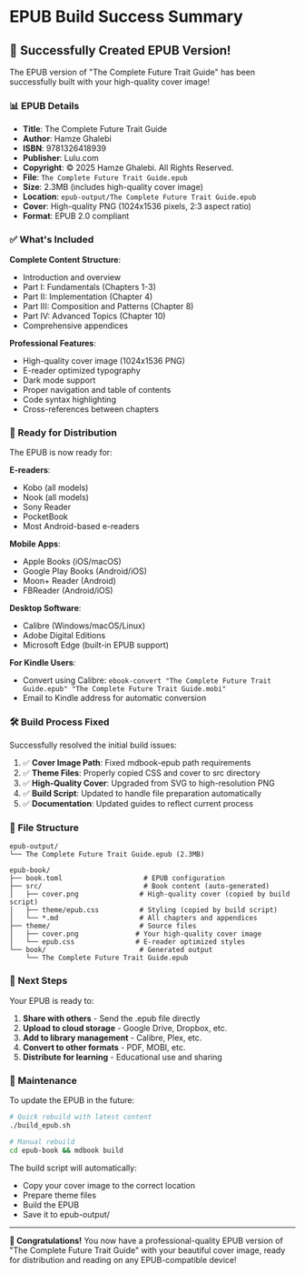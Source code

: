 # EPUB Build Success Summary

## 🎉 Successfully Created EPUB Version!

The EPUB version of "The Complete Future Trait Guide" has been successfully built with your high-quality cover image!

### 📊 EPUB Details

- **Title**: The Complete Future Trait Guide
- **Author**: Hamze Ghalebi
- **ISBN**: 9781326418939
- **Publisher**: Lulu.com
- **Copyright**: © 2025 Hamze Ghalebi. All Rights Reserved.
- **File**: `The Complete Future Trait Guide.epub`
- **Size**: 2.3MB (includes high-quality cover image)
- **Location**: `epub-output/The Complete Future Trait Guide.epub`
- **Cover**: High-quality PNG (1024x1536 pixels, 2:3 aspect ratio)
- **Format**: EPUB 2.0 compliant

### ✅ What's Included

**Complete Content Structure**:
- Introduction and overview
- Part I: Fundamentals (Chapters 1-3)
- Part II: Implementation (Chapter 4) 
- Part III: Composition and Patterns (Chapter 8)
- Part IV: Advanced Topics (Chapter 10)
- Comprehensive appendices

**Professional Features**:
- High-quality cover image (1024x1536 PNG)
- E-reader optimized typography
- Dark mode support
- Proper navigation and table of contents
- Code syntax highlighting
- Cross-references between chapters

### 🚀 Ready for Distribution

The EPUB is now ready for:

**E-readers**:
- Kobo (all models)
- Nook (all models) 
- Sony Reader
- PocketBook
- Most Android-based e-readers

**Mobile Apps**:
- Apple Books (iOS/macOS)
- Google Play Books (Android/iOS)
- Moon+ Reader (Android)
- FBReader (Android/iOS)

**Desktop Software**:
- Calibre (Windows/macOS/Linux)
- Adobe Digital Editions
- Microsoft Edge (built-in EPUB support)

**For Kindle Users**:
- Convert using Calibre: `ebook-convert "The Complete Future Trait Guide.epub" "The Complete Future Trait Guide.mobi"`
- Email to Kindle address for automatic conversion

### 🛠️ Build Process Fixed

Successfully resolved the initial build issues:

1. ✅ **Cover Image Path**: Fixed mdbook-epub path requirements
2. ✅ **Theme Files**: Properly copied CSS and cover to src directory
3. ✅ **High-Quality Cover**: Upgraded from SVG to high-resolution PNG
4. ✅ **Build Script**: Updated to handle file preparation automatically
5. ✅ **Documentation**: Updated guides to reflect current process

### 📁 File Structure

```
epub-output/
└── The Complete Future Trait Guide.epub (2.3MB)

epub-book/
├── book.toml                    # EPUB configuration
├── src/                         # Book content (auto-generated)
│   ├── cover.png               # High-quality cover (copied by build script)
│   ├── theme/epub.css          # Styling (copied by build script)
│   └── *.md                    # All chapters and appendices
├── theme/                      # Source files
│   ├── cover.png              # Your high-quality cover image
│   └── epub.css               # E-reader optimized styles
└── book/                       # Generated output
    └── The Complete Future Trait Guide.epub
```

### 🎯 Next Steps

Your EPUB is ready to:

1. **Share with others** - Send the .epub file directly
2. **Upload to cloud storage** - Google Drive, Dropbox, etc.
3. **Add to library management** - Calibre, Plex, etc.
4. **Convert to other formats** - PDF, MOBI, etc.
5. **Distribute for learning** - Educational use and sharing

### 🔧 Maintenance

To update the EPUB in the future:

```bash
# Quick rebuild with latest content
./build_epub.sh

# Manual rebuild
cd epub-book && mdbook build
```

The build script will automatically:
- Copy your cover image to the correct location
- Prepare theme files
- Build the EPUB
- Save it to epub-output/

---

**🎊 Congratulations!** You now have a professional-quality EPUB version of "The Complete Future Trait Guide" with your beautiful cover image, ready for distribution and reading on any EPUB-compatible device! 